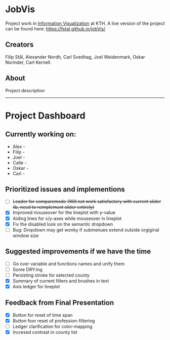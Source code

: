 # JobVis
Project work in [Information Visualization](https://www.kth.se/student/kurser/kurs/DH2321) at KTH. A live version of the project can be found here: https://fstal.github.io/jobVis/

## Creators
Filip Stål, Alexander Nordh, Carl Svedhag, Joel Weidenmark, Oskar Norinder, Carl Kernell.

## About

Project description






---------------------------------------------------------------------------------------------
# Project Dashboard

## Currently working on:
* Alex - 
* Filip - 
* Joel -
* Calle - 
* Oskar - 
* Carl - 

## Prioritized issues and implementions
- [ ] ~~Loader for comparemode (Will not work satisfactory with current slider lib, need to reimplement slider entirely)~~
- [x] Improved mouseover for the lineplot with y-value
- [x] Aiding lines for x/y-axes while mouseover in lineplot
- [x] Fix the disabled look on the semantic dropdown
- [ ] Bug: Dropdown may get wonky if submenues extend outside orgiginal window size

## Suggested improvements if we have the time
- [ ] Go over variable and functions names and unify them
- [ ] Some DRY:ing
- [ ] Persisting stroke for selected county
- [x] Summary of current filters and brushes in text
- [x] Axis ledger for lineplot

## Feedback from Final Presentation
- [x] Button for reset of time span
- [x] Button foor reset of profession-filtering
- [ ] Ledger clarification for color-mapping
- [x] Incresed contrast in county list
